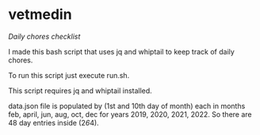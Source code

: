 # vetmedin
*Daily chores checklist*

I made this bash script that uses jq and whiptail to keep track of daily chores.

To run this script just execute run.sh.

This script requires jq and whiptail installed.

data.json file is populated by (1st and 10th day of month) each in months feb, april, jun, aug, oct, dec for years 2019, 2020, 2021, 2022. So there are 48 day entries inside (2*6*4).
